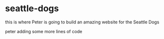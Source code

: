 # seattle-dogs

this is where Peter is going to build an amazing website for the Seattle Dogs

peter adding some more lines of code